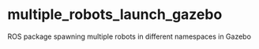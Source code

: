 # multiple_robots_launch_gazebo
ROS package spawning multiple robots in different namespaces in Gazebo
